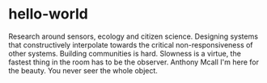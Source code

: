 # hello-world
Research around sensors, ecology and citizen science.
Designing systems that constructively interpolate towards the critical non-responsiveness of other systems.
Building communities is hard.
Slowness is a virtue, the fastest thing in the room has to be the observer. Anthony Mcall
I'm here for the beauty.
You never seer the whole object.
